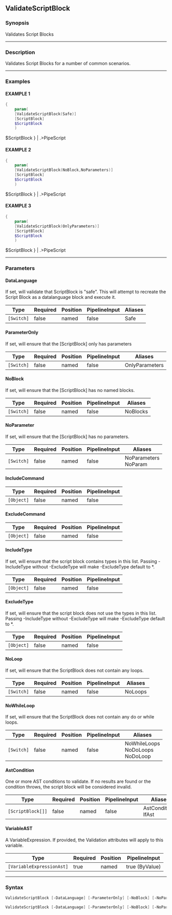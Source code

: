 ValidateScriptBlock
-------------------




### Synopsis
Validates Script Blocks



---


### Description

Validates Script Blocks for a number of common scenarios.



---


### Examples
#### EXAMPLE 1
```PowerShell
{
    param(
    [ValidateScriptBlock(Safe)]
    [ScriptBlock]
    $ScriptBlock
    )
```
$ScriptBlock
} | .>PipeScript
#### EXAMPLE 2
```PowerShell
{
    param(
    [ValidateScriptBlock(NoBlock,NoParameters)]
    [ScriptBlock]
    $ScriptBlock
    )
```
$ScriptBlock
} | .>PipeScript
#### EXAMPLE 3
```PowerShell
{
    param(
    [ValidateScriptBlock(OnlyParameters)]
    [ScriptBlock]
    $ScriptBlock
    )
```
$ScriptBlock
} | .>PipeScript


---


### Parameters
#### **DataLanguage**

If set, will validate that ScriptBlock is "safe".
This will attempt to recreate the Script Block as a datalanguage block and execute it.






|Type      |Required|Position|PipelineInput|Aliases|
|----------|--------|--------|-------------|-------|
|`[Switch]`|false   |named   |false        |Safe   |



#### **ParameterOnly**

If set, will ensure that the [ScriptBlock] only has parameters






|Type      |Required|Position|PipelineInput|Aliases       |
|----------|--------|--------|-------------|--------------|
|`[Switch]`|false   |named   |false        |OnlyParameters|



#### **NoBlock**

If set, will ensure that the [ScriptBlock] has no named blocks.






|Type      |Required|Position|PipelineInput|Aliases |
|----------|--------|--------|-------------|--------|
|`[Switch]`|false   |named   |false        |NoBlocks|



#### **NoParameter**

If set, will ensure that the [ScriptBlock] has no parameters.






|Type      |Required|Position|PipelineInput|Aliases                 |
|----------|--------|--------|-------------|------------------------|
|`[Switch]`|false   |named   |false        |NoParameters<br/>NoParam|



#### **IncludeCommand**




|Type      |Required|Position|PipelineInput|
|----------|--------|--------|-------------|
|`[Object]`|false   |named   |false        |



#### **ExcludeCommand**




|Type      |Required|Position|PipelineInput|
|----------|--------|--------|-------------|
|`[Object]`|false   |named   |false        |



#### **IncludeType**

If set, will ensure that the script block contains types in this list.
Passing -IncludeType without -ExcludeType will make -ExcludeType default to *.






|Type      |Required|Position|PipelineInput|
|----------|--------|--------|-------------|
|`[Object]`|false   |named   |false        |



#### **ExcludeType**

If set, will ensure that the script block does not use the types in this list.
Passing -IncludeType without -ExcludeType will make -ExcludeType default to *.






|Type      |Required|Position|PipelineInput|
|----------|--------|--------|-------------|
|`[Object]`|false   |named   |false        |



#### **NoLoop**

If set, will ensure that the ScriptBlock does not contain any loops.






|Type      |Required|Position|PipelineInput|Aliases|
|----------|--------|--------|-------------|-------|
|`[Switch]`|false   |named   |false        |NoLoops|



#### **NoWhileLoop**

If set, will ensure that the ScriptBlock does not contain any do or while loops.






|Type      |Required|Position|PipelineInput|Aliases                                |
|----------|--------|--------|-------------|---------------------------------------|
|`[Switch]`|false   |named   |false        |NoWhileLoops<br/>NoDoLoops<br/>NoDoLoop|



#### **AstCondition**

One or more AST conditions to validate.
If no results are found or the condition throws, the script block will be considered invalid.






|Type             |Required|Position|PipelineInput|Aliases                |
|-----------------|--------|--------|-------------|-----------------------|
|`[ScriptBlock[]]`|false   |named   |false        |AstConditions<br/>IfAst|



#### **VariableAST**

A VariableExpression.  If provided, the Validation attributes will apply to this variable.






|Type                     |Required|Position|PipelineInput |
|-------------------------|--------|--------|--------------|
|`[VariableExpressionAst]`|true    |named   |true (ByValue)|





---


### Syntax
```PowerShell
ValidateScriptBlock [-DataLanguage] [-ParameterOnly] [-NoBlock] [-NoParameter] [-IncludeCommand <Object>] [-ExcludeCommand <Object>] [-IncludeType <Object>] [-ExcludeType <Object>] [-NoLoop] [-NoWhileLoop] [-AstCondition <ScriptBlock[]>] [<CommonParameters>]
```
```PowerShell
ValidateScriptBlock [-DataLanguage] [-ParameterOnly] [-NoBlock] [-NoParameter] [-IncludeCommand <Object>] [-ExcludeCommand <Object>] [-IncludeType <Object>] [-ExcludeType <Object>] [-NoLoop] [-NoWhileLoop] [-AstCondition <ScriptBlock[]>] -VariableAST <VariableExpressionAst> [<CommonParameters>]
```
